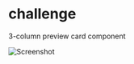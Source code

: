 # challenge
3-column preview card component

![Screenshot](https://user-images.githubusercontent.com/85387921/131814009-2e6d2319-44a0-471c-b888-364a48c82057.png)

